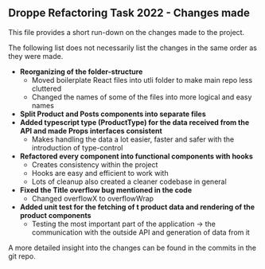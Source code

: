 ## Droppe Refactoring Task 2022 - Changes made

This file provides a short run-down on the changes made to the project.

The following list does not necessarily list the changes in the same order as they were made.

- **Reorganizing of the folder-structure**
  - Moved boilerplate React files into utli folder to make main repo less cluttered
  - Changed the names of some of the files into more logical and easy names
- **Split Product and Posts components into separate files**
- **Added typescript type (ProductType) for the data received from the API and made Props interfaces consistent**
  - Makes handling the data a lot easier, faster and safer with the introduction of type-control
- **Refactored every component into functional components with hooks**
  - Creates consistency within the project
  - Hooks are easy and efficient to work with
  - Lots of cleanup also created a cleaner codebase in general
- **Fixed the Title overflow bug mentioned in the code**
  - Changed overflowX to overflowWrap
- **Added unit test for the fetching of t product data and rendering of the product components**
  - Testing the most important part of the application -> the communication with the outside API and generation of data from it

A more detailed insight into the changes can be found in the commits in the git repo.
